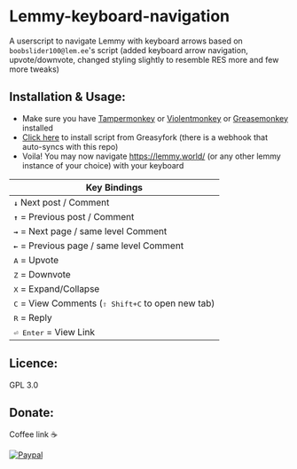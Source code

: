 # Lemmy-keyboard-navigation
A userscript to navigate Lemmy with keyboard arrows based on `boobslider100@lem.ee`'s script (added keyboard arrow navigation, upvote/downvote, changed styling slightly to resemble RES more and few more tweaks)

## Installation & Usage:
- Make sure you have [Tampermonkey](https://www.tampermonkey.net/) or [Violentmonkey](https://violentmonkey.github.io/) or [Greasemonkey](https://addons.mozilla.org/en-US/firefox/addon/greasemonkey/) installed 
- [Click here](https://greasyfork.org/en/scripts/470498-lemmy-keyboard-navigation) to install script from Greasyfork (there is a webhook that auto-syncs with this repo)
- Voila! You may now navigate https://lemmy.world/ (or any other lemmy instance of your choice) with your keyboard




|                         Key Bindings                                 |
|----------------------------------------------------------------------|
| <kbd>**↓**</kbd> Next post / Comment                                 |
| <kbd>**↑**</kbd> = Previous post / Comment                           |
| <kbd>**→**</kbd> = Next page / same level Comment                    |
| <kbd>**←**</kbd> = Previous page / same level Comment                |
| <kbd>A</kbd> = Upvote                                                |
| <kbd>Z</kbd> = Downvote                                              |
| <kbd>X</kbd> = Expand/Collapse                                       |
| <kbd>C</kbd> = View Comments (<kbd>⇧ Shift+C</kbd> to open new tab)  |
| <kbd>R</kbd> = Reply                                                 |
| <kbd>⏎ Enter</kbd> = View Link                                       |

## Licence: 
GPL 3.0


## Donate: 
Coffee link ☕

[![Paypal](https://www.paypalobjects.com/en_GB/i/btn/btn_donate_LG.gif)](https://www.paypal.com/cgi-bin/webscr?cmd=_donations&business=bill%2emavromatis%40gmail%2ecom&lc=GB&currency_code=GBP&bn=PP%2dDonationsBF%3abtn_donate_LG%2egif%3aNonHosted)
